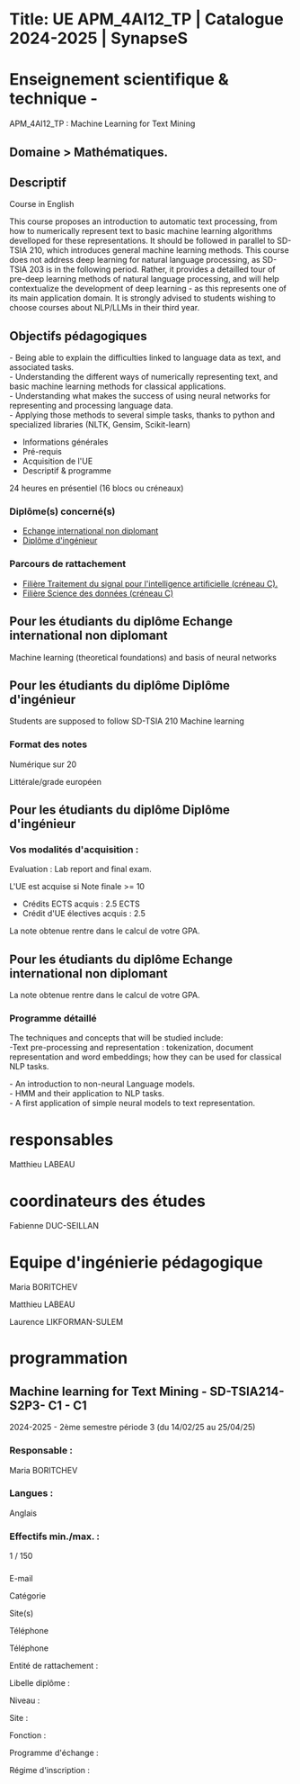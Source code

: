 # Title: UE APM_4AI12_TP | Catalogue 2024-2025 | SynapseS

#  [ ](/catalogue/2024-2025) Enseignement scientifique & technique \-
APM_4AI12_TP : Machine Learning for Text Mining

## Domaine > Mathématiques.

## Descriptif

Course in English

This course proposes an introduction to automatic text processing, from how to
numerically represent text to basic machine learning algorithms develloped for
these representations. It should be followed in parallel to SD-TSIA 210, which
introduces general machine learning methods. This course does not address deep
learning for natural language processing, as SD-TSIA 203 is in the following
period. Rather, it provides a detailled tour of pre-deep learning methods of
natural language processing, and will help contextualize the development of
deep learning - as this represents one of its main application domain. It is
strongly advised to students wishing to choose courses about NLP/LLMs in their
third year.

## Objectifs pédagogiques

\- Being able to explain the difficulties linked to language data as text, and
associated tasks.  
\- Understanding the different ways of numerically representing text, and
basic machine learning methods for classical applications.  
\- Understanding what makes the success of using neural networks for
representing and processing language data.  
\- Applying those methods to several simple tasks, thanks to python and
specialized libraries (NLTK, Gensim, Scikit-learn)

  * Informations générales
  * Pré-requis
  * Acquisition de l'UE
  * Descriptif & programme

24 heures en présentiel (16 blocs ou créneaux)

### Diplôme(s) concerné(s)

  * [Echange international non diplomant](/catalogue/2024-2025/diplome/1/PEI-echange-international-non-diplomant)
  * [Diplôme d'ingénieur](/catalogue/2024-2025/diplome/4/ING-diplome-d-ingenieur)

### Parcours de rattachement

  * [Filière Traitement du signal pour l'intelligence artificielle (créneau C).](/catalogue/2024-2025/parcours/1376/TSIA-filiere-traitement-du-signal-pour-l-intelligence-artificielle-creneau-c)
  * [Filière Science des données (créneau C)](/catalogue/2024-2025/parcours/1403/SD-filiere-science-des-donnees-creneau-c)

## Pour les étudiants du diplôme Echange international non diplomant

Machine learning (theoretical foundations) and basis of neural networks

## Pour les étudiants du diplôme Diplôme d'ingénieur

Students are supposed to follow SD-TSIA 210 Machine learning

### Format des notes

Numérique sur 20

Littérale/grade européen

## Pour les étudiants du diplôme Diplôme d'ingénieur

### Vos modalités d'acquisition :

Evaluation : Lab report and final exam.

L'UE est acquise si Note finale >= 10

  * Crédits ECTS acquis : 2.5 ECTS
  * Crédit d'UE électives acquis : 2.5

La note obtenue rentre dans le calcul de votre GPA.

## Pour les étudiants du diplôme Echange international non diplomant

La note obtenue rentre dans le calcul de votre GPA.

### Programme détaillé

The techniques and concepts that will be studied include:  
-Text pre-processing and representation : tokenization, document representation and word embeddings; how they can be used for classical NLP tasks.

\- An introduction to non-neural Language models.  
\- HMM and their application to NLP tasks.  
\- A first application of simple neural models to text representation.

# responsables

Matthieu LABEAU

# coordinateurs des études

Fabienne DUC-SEILLAN

# Equipe d'ingénierie pédagogique

Maria BORITCHEV

Matthieu LABEAU

Laurence LIKFORMAN-SULEM

# programmation

## Machine learning for Text Mining - SD-TSIA214- S2P3- C1 - C1

2024-2025 - 2ème semestre période 3 (du 14/02/25 au 25/04/25)

### Responsable :

Maria BORITCHEV

### Langues :

Anglais

### Effectifs min./max. :

1 / 150

###

E-mail

Catégorie

Site(s)

Téléphone

Téléphone

Entité de rattachement :

Libelle diplôme :

Niveau :

Site :

Fonction :

Programme d'échange :

Régime d'inscription :

